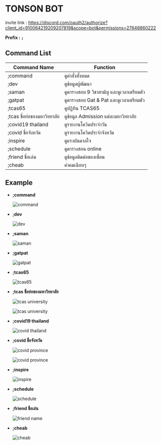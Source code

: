 # TONSON BOT

invite link : https://discord.com/oauth2/authorize?client_id=910064219209207819&scope=bot&permissions=27648860222

**Prefix : `;`**

## Command List
Command Name | Function
----- | -----
;command | ดูคำสั่งทั้งหมด
;dev | ดูข้อมูลผู้พัฒนา
;saman | ดูตารางสอบ 9 วิชาสามัญ และดูเวลาเตรียมตัว
;gatpat | ดูตารางสอบ Gat & Pat และดูเวลาเตรียมตัว
;tcas65 | ดูปฏิทิน TCAS65
;tcas ชื่อย่อของมหาวิทยาลัย | ดูข้อมูล Admission แต่ละมหาวิทยาลัย
;covid19 thailand | ดูรายงานโควิดประจำวัน
;covid ชื่อจังหวัด | ดูรายงานโควิดประจำจังหวัด
;inspire | ดูแรงบันดาลใจ
;schedule | ดูตารางสอน online
;friend ชื่อเล่น | ดูข้อมูลติดต่อของเพื่อน
;cheab | คำคมเฉียบๆ

## Example 
* **;command**

    ![command](https://media.discordapp.net/attachments/912032605845741578/912699533459333180/unknown.png)
* **;dev**

    ![dev](https://media.discordapp.net/attachments/912032605845741578/912699698505195550/unknown.png)
* **;saman**

    ![saman](https://media.discordapp.net/attachments/912032605845741578/912699860585685013/unknown.png?width=408&height=462)
* **;gatpat**

    ![gatpat](https://media.discordapp.net/attachments/912032605845741578/912699922158071828/unknown.png?width=411&height=462)
* **;tcas65**

    ![tcas65](https://media.discordapp.net/attachments/912032605845741578/912700142073819146/unknown.png)
* **;tcas ชื่อย่อของมหาวิทยาลัย**

    ![tcas university](https://media.discordapp.net/attachments/912032605845741578/912701438835187752/unknown.png?width=512&height=462)

    ![tcas university](https://media.discordapp.net/attachments/912032605845741578/912701502093676554/unknown.png?width=458&height=462)
* **;covid19 thailand**

    ![covid thailand](https://media.discordapp.net/attachments/912032605845741578/912701706620510228/unknown.png)
* **;covid ชื่อจังหวัด**

    ![covid province](https://media.discordapp.net/attachments/912032605845741578/912701751134674944/unknown.png)
    
    ![covid province](https://media.discordapp.net/attachments/912032605845741578/912701809682968616/unknown.png)
* **;inspire**

    ![inspire](https://media.discordapp.net/attachments/912032605845741578/912702169696833576/unknown.png)
* **;schedule**
    
    ![schedule](https://media.discordapp.net/attachments/912032605845741578/912702291281334343/unknown.png)
* **;friend ชื่อเล่น**

    ![friend name](https://media.discordapp.net/attachments/912032605845741578/912703962568867870/unknown.png)

* **;cheab**

    ![cheab](https://media.discordapp.net/attachments/912032605845741578/913114503506432090/unknown.png)